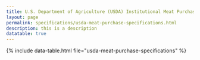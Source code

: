 ```yaml
---
title: U.S. Department of Agriculture (USDA) Institutional Meat Purchase Specifications
layout: page
permalink: specifications/usda-meat-purchase-specifications.html
description: this is a description
datatable: true
---
```


{% include data-table.html file="usda-meat-purchase-specifications" %}